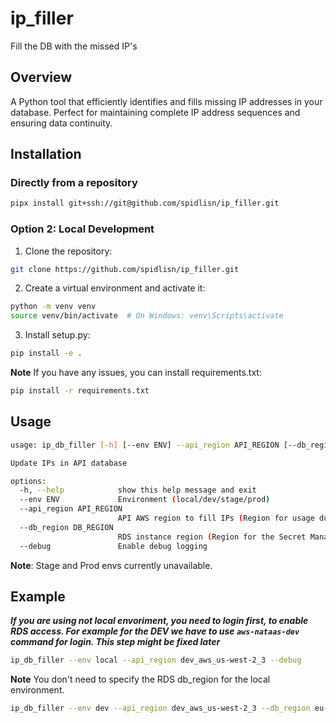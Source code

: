 # ip_filler
Fill the DB with the missed IP's

## Overview
A Python tool that efficiently identifies and fills missing IP addresses in your database. Perfect for maintaining complete IP address sequences and ensuring data continuity.

## Installation

### Directly from a repository
```bash
pipx install git+ssh://git@github.com/spidlisn/ip_filler.git
```
### Option 2: Local Development
1. Clone the repository:
```bash
git clone https://github.com/spidlisn/ip_filler.git
```
2. Create a virtual environment and activate it:
```bash
python -m venv venv
source venv/bin/activate  # On Windows: venv\Scripts\activate
```
3. Install setup.py:
```bash
pip install -e .
```
**Note** If you have any issues, you can install requirements.txt:
```bash
pip install -r requirements.txt
```
## Usage
```bash
usage: ip_db_filler [-h] [--env ENV] --api_region API_REGION [--db_region DB_REGION] [--debug]

Update IPs in API database

options:
  -h, --help            show this help message and exit
  --env ENV             Environment (local/dev/stage/prod)
  --api_region API_REGION
                        API AWS region to fill IPs (Region for usage during the IP insert operations)
  --db_region DB_REGION
                        RDS instance region (Region for the Secret Manager to get the DB creds)
  --debug               Enable debug logging

```
**Note**: Stage and Prod envs currently unavailable.

## Example
***If you are using not local envoriment, you need to login first, to enable RDS access. For example for the DEV 
we have to use `aws-nataas-dev` command for login. This step might be fixed later*** 
```bash
ip_db_filler --env local --api_region dev_aws_us-west-2_3 --debug
```
**Note** You don't need to specify the RDS db_region for the local environment.

```bash
ip_db_filler --env dev --api_region dev_aws_us-west-2_3 --db_region eu-west-1 --debug
```
